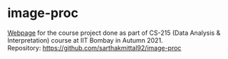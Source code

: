 # image-proc

[Webpage](https://sarthakmittal92.github.io/projects/aut21/image-proc) for the course project done as part of CS-215 (Data Analysis & Interpretation) course at IIT Bombay in Autumn 2021.  
Repository: https://github.com/sarthakmittal92/image-proc